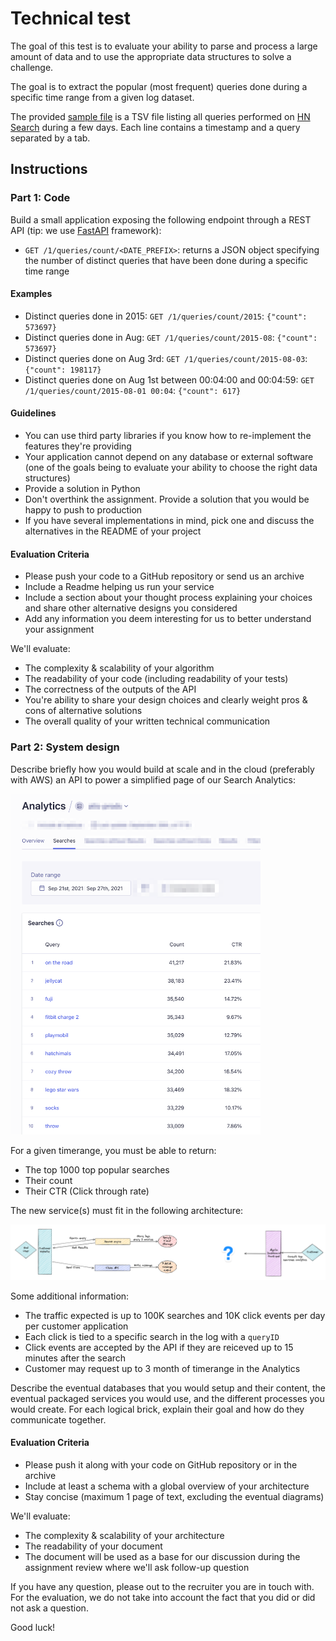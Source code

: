 # Technical test

The goal of this test is to evaluate your ability to parse and process a large amount of data and to use the appropriate data structures to solve a challenge.

The goal is to extract the popular (most frequent) queries done during a specific time range from a given log dataset.

The provided [sample file](https://www.dropbox.com/s/duv704waqjp3tu1/hn_logs.tsv.gz?dl=0) is a TSV file listing all queries performed on [HN Search](https://hn.algolia.com) during a few days.
Each line contains a timestamp and a query separated by a tab.


## Instructions

### Part 1: Code

Build a small application exposing the following endpoint through a REST API (tip: we use [FastAPI](https://github.com/tiangolo/fastapi) framework):

 * `GET /1/queries/count/<DATE_PREFIX>`: returns a JSON object specifying the number of distinct queries that have been done during a specific time range

#### Examples

 * Distinct queries done in 2015: `GET /1/queries/count/2015`: `{"count": 573697}`
 * Distinct queries done in Aug: `GET /1/queries/count/2015-08`: `{"count": 573697}`
 * Distinct queries done on Aug 3rd: `GET /1/queries/count/2015-08-03`: `{"count": 198117}`
 * Distinct queries done on Aug 1st between 00:04:00 and 00:04:59: `GET /1/queries/count/2015-08-01 00:04`: `{"count": 617}`

#### Guidelines

* You can use third party libraries if you know how to re-implement the features they're providing
* Your application cannot depend on any database or external software (one of the goals being to evaluate your ability to choose the right data structures)
* Provide a solution in Python
* Don't overthink the assignment. Provide a solution that you would be happy to push to production
* If you have several implementations in mind, pick one and discuss the alternatives in the README of your project

#### Evaluation Criteria

* Please push your code to a GitHub repository or send us an archive
* Include a Readme helping us run your service
* Include a section about your thought process explaining your choices and share other alternative designs you considered
* Add any information you deem interesting for us to better understand your assignment

We'll evaluate:
 
 * The complexity & scalability of your algorithm
 * The readability of your code (including readability of your tests)
 * The correctness of the outputs of the API
 * You're ability to share your design choices and clearly weight pros & cons of alternative solutions
 * The overall quality of your written technical communication


### Part 2: System design

Describe briefly how you would build at scale and in the cloud (preferably with AWS) an API to power a simplified page of our Search Analytics:

<img src="analytics-ui-example.png" alt="Simplified UI" width="400"/>

For a given timerange, you must be able to return:
* The top 1000 top popular searches
* Their count
* Their CTR (Click through rate)

The new service(s) must fit in the following architecture:

![Architecture](architecture.png)

Some additional information:
* The traffic expected is up to 100K searches and 10K click events per day per customer application
* Each click is tied to a specific search in the log with a `queryID`
* Click events are accepted by the API if they are reiceved up to 15 minutes after the search
* Customer may request up to 3 month of timerange in the Analytics

Describe the eventual databases that you would setup and their content, the eventual packaged services you would use, and the different processes you would create. For each logical brick, explain their goal and how do they communicate together.

#### Evaluation Criteria

* Please push it along with your code on GitHub repository or in the archive
* Include at least a schema with a global overview of your architecture
* Stay concise (maximum 1 page of text, excluding the eventual diagrams)

We'll evaluate:

 * The complexity & scalability of your architecture
 * The readability of your document
 * The document will be used as a base for our discussion during the assignment review where we'll ask follow-up question


If you have any question, please out to the recruiter you are in touch with. For the evaluation, we do not take into account the fact that you did or did not ask a question.

Good luck!
